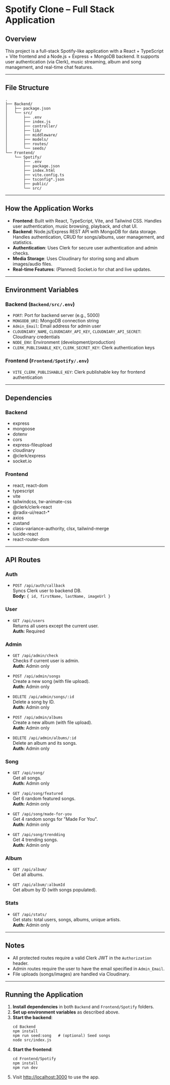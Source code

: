 # Spotify Clone – Full Stack Application

## Overview

This project is a full-stack Spotify-like application with a React + TypeScript + Vite frontend and a Node.js + Express + MongoDB backend. It supports user authentication (via Clerk), music streaming, album and song management, and real-time chat features.

---

## File Structure

```
.
├── Backend/
│   ├── package.json
│   └── src/
│       ├── .env
│       ├── index.js
│       ├── controller/
│       ├── lib/
│       ├── middleware/
│       ├── models/
│       ├── routes/
│       └── seeds/
└── Frontend/
    └── Spotify/
        ├── .env
        ├── package.json
        ├── index.html
        ├── vite.config.ts
        ├── tsconfig*.json
        ├── public/
        └── src/
```

---

## How the Application Works

- **Frontend**: Built with React, TypeScript, Vite, and Tailwind CSS. Handles user authentication, music browsing, playback, and chat UI.
- **Backend**: Node.js/Express REST API with MongoDB for data storage. Handles authentication, CRUD for songs/albums, user management, and statistics.
- **Authentication**: Uses Clerk for secure user authentication and admin checks.
- **Media Storage**: Uses Cloudinary for storing song and album images/audio files.
- **Real-time Features**: (Planned) Socket.io for chat and live updates.

---

## Environment Variables

### Backend (`Backend/src/.env`)

- `PORT`: Port for backend server (e.g., 5000)
- `MONGODB_URI`: MongoDB connection string
- `Admin_Email`: Email address for admin user
- `CLOUDNIARY_NAME`, `CLOUDNIARY_API_KEY`, `CLOUDNIARY_API_SECRET`: Cloudinary credentials
- `NODE_ENV`: Environment (development/production)
- `CLERK_PUBLISHABLE_KEY`, `CLERK_SECRET_KEY`: Clerk authentication keys

### Frontend (`Frontend/Spotify/.env`)

- `VITE_CLERK_PUBLISHABLE_KEY`: Clerk publishable key for frontend authentication

---

## Dependencies

### Backend

- express
- mongoose
- dotenv
- cors
- express-fileupload
- cloudinary
- @clerk/express
- socket.io

### Frontend

- react, react-dom
- typescript
- vite
- tailwindcss, tw-animate-css
- @clerk/clerk-react
- @radix-ui/react-*
- axios
- zustand
- class-variance-authority, clsx, tailwind-merge
- lucide-react
- react-router-dom

---

## API Routes

### Auth

- `POST /api/auth/callback`  
  Syncs Clerk user to backend DB.  
  **Body:** `{ id, firstName, lastName, imageUrl }`

### User

- `GET /api/users`  
  Returns all users except the current user.  
  **Auth:** Required

### Admin

- `GET /api/admin/check`  
  Checks if current user is admin.  
  **Auth:** Admin only

- `POST /api/admin/songs`  
  Create a new song (with file upload).  
  **Auth:** Admin only

- `DELETE /api/admin/songs/:id`  
  Delete a song by ID.  
  **Auth:** Admin only

- `POST /api/admin/albums`  
  Create a new album (with file upload).  
  **Auth:** Admin only

- `DELETE /api/admin/albums/:id`  
  Delete an album and its songs.  
  **Auth:** Admin only

### Song

- `GET /api/song/`  
  Get all songs.  
  **Auth:** Admin only

- `GET /api/song/featured`  
  Get 6 random featured songs.  
  **Auth:** Admin only

- `GET /api/song/made-for-you`  
  Get 4 random songs for "Made For You".  
  **Auth:** Admin only

- `GET /api/song/trendding`  
  Get 4 trending songs.  
  **Auth:** Admin only

### Album

- `GET /api/album/`  
  Get all albums.

- `GET /api/album/:albumId`  
  Get album by ID (with songs populated).

### Stats

- `GET /api/stats/`  
  Get stats: total users, songs, albums, unique artists.  
  **Auth:** Admin only

---

## Notes

- All protected routes require a valid Clerk JWT in the `Authorization` header.
- Admin routes require the user to have the email specified in `Admin_Email`.
- File uploads (songs/images) are handled via Cloudinary.

---

## Running the Application

1. **Install dependencies** in both `Backend` and `Frontend/Spotify` folders.
2. **Set up environment variables** as described above.
3. **Start the backend**:  
   ```
   cd Backend
   npm install
   npm run seed:song   # (optional) Seed songs
   node src/index.js
   ```
4. **Start the frontend**:  
   ```
   cd Frontend/Spotify
   npm install
   npm run dev
   ```
5. Visit [http://localhost:3000](http://localhost:3000) to use the app.

